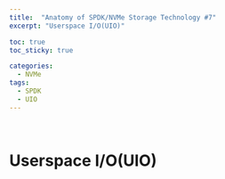 ```yaml
---
title:  "Anatomy of SPDK/NVMe Storage Technology #7"
excerpt: "Userspace I/O(UIO)"

toc: true
toc_sticky: true

categories:
  - NVMe
tags:
  - SPDK
  - UIO
---
```


<br>

# Userspace I/O(UIO)
